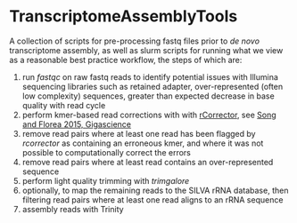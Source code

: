 # TranscriptomeAssemblyTools
A collection of scripts for pre-processing fastq files prior to *de novo* transcriptome assembly, as well as slurm scripts for running what we view as a reasonable best practice workflow, the steps of which are:

1. run *fastqc* on raw fastq reads to identify potential issues with Illumina sequencing libraries such as retained adapter, over-represented (often low complexity) sequences, greater than expected decrease in base quality with read cycle
1. perform kmer-based read corrections with with [rCorrector](https://github.com/mourisl/Rcorrector), see [Song and Florea 2015, Gigascience](https://gigascience.biomedcentral.com/articles/10.1186/s13742-015-0089-y)
1. remove read pairs where at least one read has been flagged by *rcorrector* as containing an erroneous kmer, and where it was not possible to computationally correct the errors
1. remove read pairs where at least read contains an over-represented sequence
1. perform light quality trimming with *trimgalore*
1. optionally, to map the remaining reads to the SILVA rRNA database, then filtering read pairs where at least one read aligns to an rRNA sequence
1. assembly reads with Trinity

